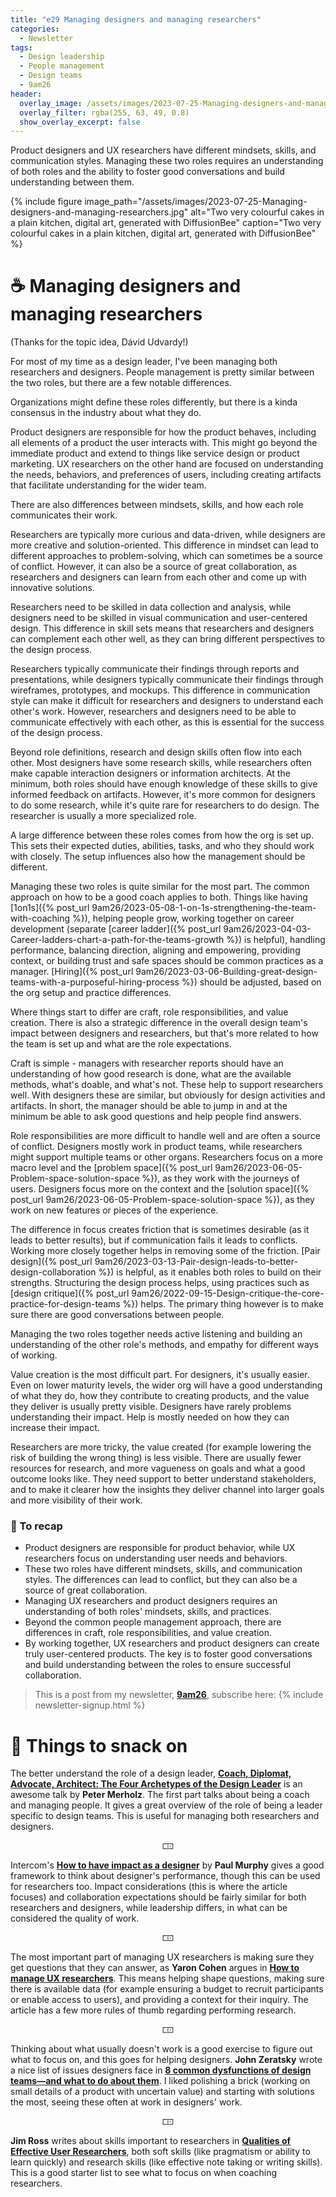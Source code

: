 ```yaml
---
title: "e29 Managing designers and managing researchers"
categories:
  - Newsletter
tags:
  - Design leadership
  - People management
  - Design teams
  - 9am26
header:
  overlay_image: /assets/images/2023-07-25-Managing-designers-and-managing-researchers.jpg
  overlay_filter: rgba(255, 63, 49, 0.8)
  show_overlay_excerpt: false
---
```


Product designers and UX researchers have different mindsets, skills, and communication styles. Managing these two roles requires an understanding of both roles and the ability to foster good conversations and build understanding between them.

{% include figure image_path="/assets/images/2023-07-25-Managing-designers-and-managing-researchers.jpg" alt="Two very colourful cakes in a plain kitchen, digital art, generated with DiffusionBee" caption="Two very colourful cakes in a plain kitchen, digital art, generated with DiffusionBee" %}

# ☕ Managing designers and managing researchers

(Thanks for the topic idea, Dávid Udvardy!)

For most of my time as a design leader, I've been managing both researchers and designers. People management is pretty similar between the two roles, but there are a few notable differences.

Organizations might define these roles differently, but there is a kinda consensus in the industry about what they do. 

Product designers are responsible for how the product behaves, including all elements of a product the user interacts with. This might go beyond the immediate product and extend to things like service design or product marketing. UX researchers on the other hand are focused on understanding the needs, behaviors, and preferences of users, including creating artifacts that facilitate understanding for the wider team.

There are also differences between mindsets, skills, and how each role communicates their work.

Researchers are typically more curious and data-driven, while designers are more creative and solution-oriented. This difference in mindset can lead to different approaches to problem-solving, which can sometimes be a source of conflict. However, it can also be a source of great collaboration, as researchers and designers can learn from each other and come up with innovative solutions.

Researchers need to be skilled in data collection and analysis, while designers need to be skilled in visual communication and user-centered design. This difference in skill sets means that researchers and designers can complement each other well, as they can bring different perspectives to the design process.

Researchers typically communicate their findings through reports and presentations, while designers typically communicate their findings through wireframes, prototypes, and mockups. This difference in communication style can make it difficult for researchers and designers to understand each other's work. However, researchers and designers need to be able to communicate effectively with each other, as this is essential for the success of the design process.

Beyond role definitions, research and design skills often flow into each other. Most designers have some research skills, while researchers often make capable interaction designers or information architects. At the minimum, both roles should have enough knowledge of these skills to give informed feedback on artifacts. However, it's more common for designers to do some research, while it's quite rare for researchers to do design. The researcher is usually a more specialized role.

A large difference between these roles comes from how the org is set up. This sets their expected duties, abilities, tasks, and who they should work with closely. The setup influences also how the management should be different.

Managing these two roles is quite similar for the most part. The common approach on how to be a good coach applies to both. Things like having [1on1s]({% post_url 9am26/2023-05-08-1-on-1s-strengthening-the-team-with-coaching %}), helping people grow, working together on career development (separate [career ladder]({% post_url 9am26/2023-04-03-Career-ladders-chart-a-path-for-the-teams-growth %}) is helpful), handling performance, balancing direction, aligning and empowering, providing context, or building trust and safe spaces should be common practices as a manager. [Hiring]({% post_url 9am26/2023-03-06-Building-great-design-teams-with-a-purposeful-hiring-process %}) should be adjusted, based on the org setup and practice differences.

Where things start to differ are craft, role responsibilities, and value creation. There is also a strategic difference in the overall design team's impact between designers and researchers, but that's more related to how the team is set up and what are the role expectations.

Craft is simple - managers with researcher reports should have an understanding of how good research is done, what are the available methods, what's doable, and what's not. These help to support researchers well. With designers these are similar, but obviously for design activities and artifacts. In short, the manager should be able to jump in and at the minimum be able to ask good questions and help people find answers.

Role responsibilities are more difficult to handle well and are often a source of conflict. Designers mostly work in product teams, while researchers might support multiple teams or other organs. Researchers focus on a more macro level and the [problem space]({% post_url 9am26/2023-06-05-Problem-space-solution-space %}), as they work with the journeys of users. Designers focus more on the context and the [solution space]({% post_url 9am26/2023-06-05-Problem-space-solution-space %}), as they work on new features or pieces of the experience. 

The difference in focus creates friction that is sometimes desirable (as it leads to better results), but if communication fails it leads to conflicts. Working more closely together helps in removing some of the friction. [Pair design]({% post_url 9am26/2023-03-13-Pair-design-leads-to-better-design-collaboration %}) is helpful, as it enables both roles to build on their strengths. Structuring the design process helps, using practices such as [design critique]({% post_url 9am26/2022-09-15-Design-critique-the-core-practice-for-design-teams %}) helps. The primary thing however is to make sure there are good conversations between people. 

Managing the two roles together needs active listening and building an understanding of the other role's methods, and empathy for different ways of working.

Value creation is the most difficult part. For designers, it's usually easier. Even on lower maturity levels, the wider org will have a good understanding of what they do, how they contribute to creating products, and the value they deliver is usually pretty visible. Designers have rarely problems understanding their impact. Help is mostly needed on how they can increase their impact.

Researchers are more tricky, the value created (for example lowering the risk of building the wrong thing) is less visible. There are usually fewer resources for research, and more vagueness on goals and what a good outcome looks like. They need support to better understand stakeholders, and to make it clearer how the insights they deliver channel into larger goals and more visibility of their work.

### 🥤 To recap

- Product designers are responsible for product behavior, while UX researchers focus on understanding user needs and behaviors.
- These two roles have different mindsets, skills, and communication styles. The differences can lead to conflict, but they can also be a source of great collaboration.
- Managing UX researchers and product designers requires an understanding of both roles' mindsets, skills, and practices.
- Beyond the common people management approach, there are differences in craft, role responsibilities, and value creation. 
- By working together, UX researchers and product designers can create truly user-centered products. The key is to foster good conversations and build understanding between the roles to ensure successful collaboration.

> This is a post from my newsletter, **[9am26](https://polgarp.com/categories/newsletter/)**, subscribe here:
> {% include newsletter-signup.html %}

# 🍪 Things to snack on

The better understand the role of a design leader, [**Coach, Diplomat, Advocate, Architect: The Four Archetypes of the Design Leader**](https://www.youtube.com/watch?v=NJCUti7XSD8) is an awesome talk by **Peter Merholz**. The first part talks about being a coach and managing people. It gives a great overview of the role of being a leader specific to design teams. This is useful for managing both researchers and designers.

<p style="text-align: center;">🀲</p>

Intercom's [**How to have impact as a designer**](https://www.intercom.com/blog/product-designer-impact/) by **Paul Murphy** gives a good framework to think about designer's performance, though this can be used for researchers too. Impact considerations (this is where the article focuses) and collaboration expectations should be fairly similar for both researchers and designers, while leadership differs, in what can be considered the quality of work.

<p style="text-align: center;">🀲</p>

The most important part of managing UX researchers is making sure they get questions that they can answer, as **Yaron Cohen** argues in [**How to manage UX researchers**](https://bootcamp.uxdesign.cc/how-to-manage-ux-researchers-15e0f85dcf36). This means helping shape questions, making sure there is available data (for example ensuring a budget to recruit participants or enable access to users), and providing a context for their inquiry. The article has a few more rules of thumb regarding performing research.

<p style="text-align: center;">🀲</p>

Thinking about what usually doesn't work is a good exercise to figure out what to focus on, and this goes for helping designers. **John Zeratsky** wrote a nice list of issues designers face in [**8 common dysfunctions of design teams—and what to do about them**](https://www.invisionapp.com/inside-design/common-dysfunctions-design-teams/). I liked polishing a brick (working on small details of a product with uncertain value) and starting with solutions the most, seeing these often at work in designers' work.

<p style="text-align: center;">🀲</p>

**Jim Ross** writes about skills important to researchers in [**Qualities of Effective User Researchers**](https://www.uxmatters.com/mt/archives/2017/11/qualities-of-effective-user-researchers.php), both soft skills (like pragmatism or ability to learn quickly) and research skills (like effective note taking or writing skills). This is a good starter list to see what to focus on when coaching researchers. 